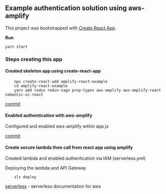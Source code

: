 ## Example authentication solution using aws-amplify

This project was bootstrapped with [Create React App](https://github.com/facebookincubator/create-react-app).

**Run** 
```
yarn start
```


### Steps creating this app

#### Created skeleton app using create-react-app
```
    npx create-react-add amplify-react-example 
    cd amplify-react-example 
    yarn add redux redux-saga prop-types aws-amplify aws-amplify-react semantic-ui-react
```
[commit](https://github.com/spjenk/amplify-react-example/commit/6f3a3d7b1a8b2d09bc5c0a198c5022f90a4ae362)



#### Enabled authentication with aws-amplify 
Configured and enabled aws-amplify within app.js  

[commit](https://github.com/spjenk/amplify-react-example/commit/b0ab0f5cdb06d5b9ad30aedbfd781eefd0638ca0)


#### Create secure lambda then call from react app using amplify 
Created lambda and enabled authentication via IAM (serverless.yml) 

Deploying the lambda and API Gateway 
```
    sls deploy
``` 
[serverless](https://serverless.com/framework/docs/providers/aws/) - serverless documentation for aws 





